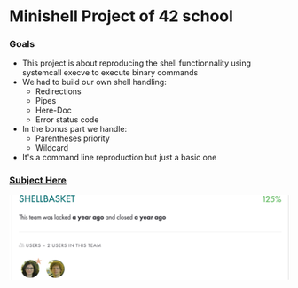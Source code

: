 # Minishell Project of 42 school

### Goals
* This project is about reproducing the shell functionnality using systemcall execve to execute binary commands
* We had to build our own shell handling: 
	* Redirections
	* Pipes
	* Here-Doc
	* Error status code
* In the bonus part we handle:
	* Parentheses priority
	* Wildcard
* It's a command line reproduction but just a basic one

### [Subject Here](https://cdn.intra.42.fr/pdf/pdf/64488/en.subject.pdf)
![Score](./Minishell.png "Score")
